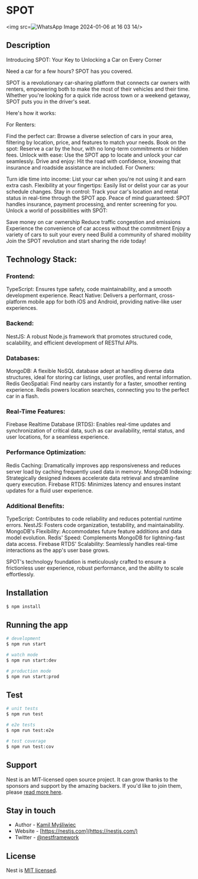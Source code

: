 # SPOT
<img src=![WhatsApp Image 2024-01-06 at 16 03 14](https://github.com/Ashutosh0602/SPOT-backend/assets/85889617/3abb14d8-3099-4101-9e4a-2205ded95b26)/>



## Description

Introducing SPOT: Your Key to Unlocking a Car on Every Corner

Need a car for a few hours? SPOT has you covered.

SPOT is a revolutionary car-sharing platform that connects car owners with renters, empowering both to make the most of their vehicles and their time. Whether you're looking for a quick ride across town or a weekend getaway, SPOT puts you in the driver's seat.

Here's how it works:

For Renters:

Find the perfect car: Browse a diverse selection of cars in your area, filtering by location, price, and features to match your needs.
Book on the spot: Reserve a car by the hour, with no long-term commitments or hidden fees.
Unlock with ease: Use the SPOT app to locate and unlock your car seamlessly.
Drive and enjoy: Hit the road with confidence, knowing that insurance and roadside assistance are included.
For Owners:

Turn idle time into income: List your car when you're not using it and earn extra cash.
Flexibility at your fingertips: Easily list or delist your car as your schedule changes.
Stay in control: Track your car's location and rental status in real-time through the SPOT app.
Peace of mind guaranteed: SPOT handles insurance, payment processing, and renter screening for you.
Unlock a world of possibilities with SPOT:

Save money on car ownership
Reduce traffic congestion and emissions
Experience the convenience of car access without the commitment
Enjoy a variety of cars to suit your every need
Build a community of shared mobility
Join the SPOT revolution and start sharing the ride today!

## Technology Stack:

### Frontend:
TypeScript: Ensures type safety, code maintainability, and a smooth development experience.
React Native: Delivers a performant, cross-platform mobile app for both iOS and Android, providing native-like user experiences.

### Backend:
NestJS: A robust Node.js framework that promotes structured code, scalability, and efficient development of RESTful APIs.

### Databases:
MongoDB: A flexible NoSQL database adept at handling diverse data structures, ideal for storing car listings, user profiles, and rental information.
Redis GeoSpatial: Find nearby cars instantly for a faster, smoother renting experience. Redis powers location searches, connecting you to the perfect car in a flash.

### Real-Time Features:
Firebase Realtime Database (RTDS): Enables real-time updates and synchronization of critical data, such as car availability, rental status, and user locations, for a seamless experience.

### Performance Optimization:
Redis Caching: Dramatically improves app responsiveness and reduces server load by caching frequently used data in memory.
MongoDB Indexing: Strategically designed indexes accelerate data retrieval and streamline query execution.
Firebase RTDS: Minimizes latency and ensures instant updates for a fluid user experience.

### Additional Benefits:
TypeScript: Contributes to code reliability and reduces potential runtime errors.
NestJS: Fosters code organization, testability, and maintainability.
MongoDB's Flexibility: Accommodates future feature additions and data model evolution.
Redis' Speed: Complements MongoDB for lightning-fast data access.
Firebase RTDS' Scalability: Seamlessly handles real-time interactions as the app's user base grows.


SPOT's technology foundation is meticulously crafted to ensure a frictionless user experience, robust performance, and the ability to scale effortlessly.

## Installation

```bash
$ npm install
```

## Running the app

```bash
# development
$ npm run start

# watch mode
$ npm run start:dev

# production mode
$ npm run start:prod
```

## Test

```bash
# unit tests
$ npm run test

# e2e tests
$ npm run test:e2e

# test coverage
$ npm run test:cov
```

## Support

Nest is an MIT-licensed open source project. It can grow thanks to the sponsors and support by the amazing backers. If you'd like to join them, please [read more here](https://docs.nestjs.com/support).

## Stay in touch

- Author - [Kamil Myśliwiec](https://kamilmysliwiec.com)
- Website - [https://nestjs.com](https://nestjs.com/)
- Twitter - [@nestframework](https://twitter.com/nestframework)

## License

Nest is [MIT licensed](LICENSE).
